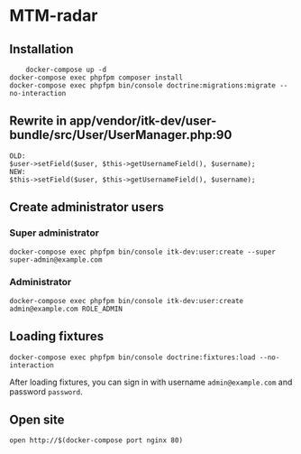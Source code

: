 # MTM-radar

## Installation

``` 
    docker-compose up -d
docker-compose exec phpfpm composer install
docker-compose exec phpfpm bin/console doctrine:migrations:migrate --no-interaction
```

## Rewrite in app/vendor/itk-dev/user-bundle/src/User/UserManager.php:90

``` 
OLD: 
$user->setField($user, $this->getUsernameField(), $username);
NEW: 
$this->setField($user, $this->getUsernameField(), $username);
```

## Create administrator users


### Super administrator

```
docker-compose exec phpfpm bin/console itk-dev:user:create --super super-admin@example.com
```

### Administrator

```
docker-compose exec phpfpm bin/console itk-dev:user:create admin@example.com ROLE_ADMIN 
```

## Loading fixtures

```
docker-compose exec phpfpm bin/console doctrine:fixtures:load --no-interaction
```

After loading fixtures, you can sign in with username `admin@example.com` and password `password`.

## Open site

```
open http://$(docker-compose port nginx 80)
```